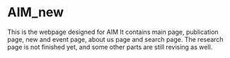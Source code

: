 # AIM_new
This is the webpage designed for AIM
It contains main page, publication page, new and event page, about us page and search page.
The research page is not finished yet, and some other parts are still revising as well.
